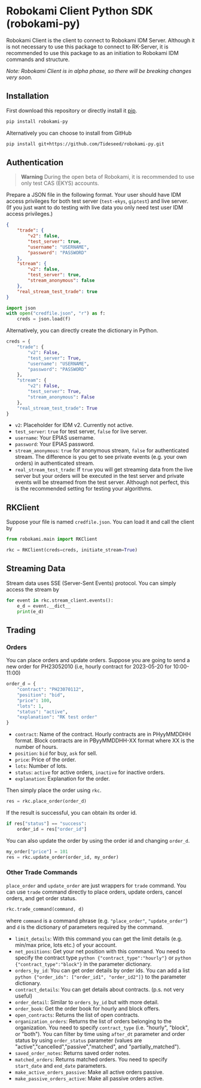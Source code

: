 # Robokami Client Python SDK (robokami-py)

Robokami Client is the client to connect to Robokami IDM Server. Although it is not necessary to use this package to connect to RK-Server, it is recommended to use this package to as an initiation to Robokami IDM commands and structure.

_Note: Robokami Client is in alpha phase, so there will be breaking changes very soon._

## Installation

First download this repository or directly install it [pip](https://pypi.org).

```bash
pip install robokami-py
```

Alternatively you can choose to install from GitHub

```bash
pip install git+https://github.com/Tideseed/robokami-py.git
```

## Authentication

> **Warning**
> During the open beta of Robokami, it is recommended to use only test CAS (EKYS) accounts.

Prepare a JSON file in the following format. Your user should have IDM access privileges for both test server (`test-ekys`, `giptest`) and live server. (If you just want to do testing with live data you only need test user IDM access privileges.)

```json
{
    "trade": {
        "v2": false,
        "test_server": true,
        "username": "USERNAME",
        "password": "PASSWORD"
    },
    "stream": {
        "v2": false,
        "test_server": true,
        "stream_anonymous": false
    },
    "real_stream_test_trade": true
}
```

```python
import json 
with open("credfile.json", "r") as f:
    creds = json.load(f)
```

Alternatively, you can directly create the dictionary in Python.

```python
creds = {
    "trade": {
        "v2": False,
        "test_server": True,
        "username": "USERNAME",
        "password": "PASSWORD"
    },
    "stream": {
        "v2": False,
        "test_server": True,
        "stream_anonymous": False
    },
    "real_stream_test_trade": True
}
```

+ `v2`: Placeholder for IDM v2. Currently not active.
+ `test_server`: `true` for test server, `false` for live server.
+ `username`: Your EPIAS username.
+ `password`: Your EPIAS password.
+ `stream_anonymous`: `true` for anonymous stream, `false` for authenticated stream. The difference is you get to see private events (e.g. your own orders) in authenticated stream.
+ `real_stream_test_trade`: If `true` you will get streaming data from the live server but your orders will be executed in the test server and private events will be streamed from the test server. Although not perfect, this is the recommended setting for testing your algorithms.


## RKClient

Suppose your file is named `credfile.json`. You can load it and call the client by

```python
from robokami.main import RKClient

rkc = RKClient(creds=creds, initiate_stream=True)
```

## Streaming Data

Stream data uses SSE (Server-Sent Events) protocol. You can simply access the stream by

```python
for event in rkc.stream_client.events():
    e_d = event.__dict__
    print(e_d)
```

## Trading

### Orders

You can place orders and update orders. Suppose you are going to send a new order for PH23052010 (i.e, hourly contract for 2023-05-20 for 10:00-11:00)

```python
order_d = {
    "contract": "PH23070112",
    "position": "bid",
    "price": 100,
    "lots": 1,
    "status": "active",
    "explanation": "RK test order"
}
```

+ `contract`: Name of the contract. Hourly contracts are in PHyyMMDDHH format. Block contracts are in PByyMMDDHH-XX format where XX is the number of hours.
+ `position`: `bid` for buy, `ask` for sell.
+ `price`: Price of the order.
+ `lots`: Number of lots.
+ `status`: `active` for active orders, `inactive` for inactive orders.
+ `explanation`: Explanation for the order.


Then simply place the order using `rkc`.

```python
res = rkc.place_order(order_d)
```

If the result is successful, you can obtain its order id.

```python
if res["status"] == "success":
    order_id = res["order_id"]
```

You can also update the order by using the order id and changing `order_d`.

```python
my_order["price"] = 101
res = rkc.update_order(order_id, my_order)
```

### Other Trade Commands

`place_order` and `update_order` are just wrappers for `trade` command. You can use `trade` command directly to place orders, update orders, cancel orders, and get order status.

```python
rkc.trade_command(command, d)
```

where `command` is a command phrase (e.g. `"place_order"`, `"update_order"`) and `d` is the dictionary of parameters required by the command.

+ `limit_details`: With this command you can get the limit details (e.g. min/max price, lots etc.) of your account.
+ `net_positions`: Get your net position with this command. You need to specify the contract type `python {"contract_type":"hourly"}` or `python {"contract_type":"block"}` in the parameter dictionary.
+ `orders_by_id`: You can get order details by order ids. You can add a list `python {"order_ids": ["order_id1", "order_id2"]}` to the parameter dictionary.
+ `contract_details`: You can get details about contracts. (p.s. not very useful)
+ `order_detail`: Similar to `orders_by_id` but with more detail.
+ `order_book`: Get the order book for hourly and block offers. 
+ `open_contracts`: Returns the list of open contracts.
+ `organization_orders`: Returns the list of orders belonging to the organization. You need to specify `contract_type` (i.e. "hourly", "block", or "both"). You can filter by time using `after_dt` parameter and order status by using `order_status` parameter (values are "active","cancelled","passive","matched", and "partially_matched").
+ `saved_order_notes`: Returns saved order notes.
+ `matched_orders`: Returns matched orders. You need to specify `start_date` and `end_date` parameters.
+ `make_active_orders_passive`: Make all active orders passive.
+ `make_passive_orders_active`: Make all passive orders active.
